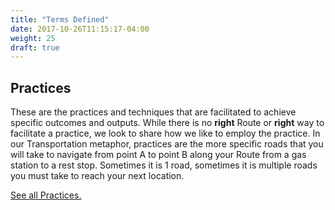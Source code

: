 ```yaml
---
title: "Terms Defined"
date: 2017-10-26T11:15:17-04:00
weight: 25
draft: true
---
```



## Practices
  These are the practices and techniques that are facilitated to achieve specific outcomes and outputs. While there is no **right** Route or **right** way to facilitate a practice, we look to share how we like to employ the practice. In our Transportation metaphor, practices are the more specific roads that you will take to navigate from point A to point B along your Route from a gas station to a rest stop. Sometimes it is 1 road, sometimes it is multiple roads you must take to reach your next location.

  [See all Practices.](/practices/)
